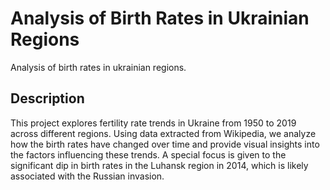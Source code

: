 # Analysis of Birth Rates in Ukrainian Regions
Analysis of birth rates in ukrainian regions.

## Description
This project explores fertility rate trends in Ukraine from 1950 to 2019 across different regions. Using data extracted from Wikipedia, we analyze how the birth rates have changed over time and provide visual insights into the factors influencing these trends. A special focus is given to the significant dip in birth rates in the Luhansk region in 2014, which is likely associated with the Russian invasion.

